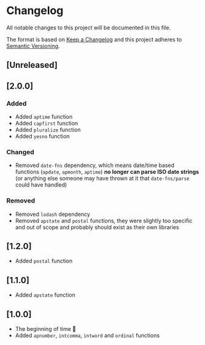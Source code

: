 # Changelog

All notable changes to this project will be documented in this file.

The format is based on [Keep a Changelog](http://keepachangelog.com/en/1.0.0/)
and this project adheres to [Semantic Versioning](http://semver.org/spec/v2.0.0.html).

## [Unreleased]

## [2.0.0]

### Added

* Added `aptime` function
* Added `capfirst` function
* Added `pluralize` function
* Added `yesno` function

### Changed

* Removed `date-fns` dependency, which means date/time based functions (`apdate`, `apmonth`, `aptime`) **no longer can parse ISO date strings** (or anything else someone may have thrown at it that `date-fns/parse` could have handled)

### Removed

* Removed `lodash` dependency
* Removed `apstate` and `postal` functions, they were slightly too specific and out of scope and probably should exist as their own libraries

## [1.2.0]

* Added `postal` function

## [1.1.0]

* Added `apstate` function

## [1.0.0]

* The beginning of time :tada:
* Added `apnumber`, `intcomma`, `intword` and `ordinal` functions
